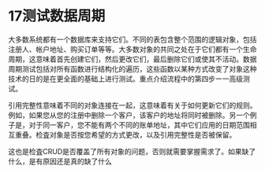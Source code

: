 # 17测试数据周期

大多数系统都有一个数据库来支持它们。不同的表包含整个范围的逻辑对象，包括注册人、帐户地址、购买订单等等。大多数对象的共同之处在于它们都有一个生命周期，这意味着首先创建它们，然后更改它们，最后删除它们或使其不活动。数据周期测试包括对所有函数进行结构化的遍历，这些函数以某种方式改变了对象这种技术的日的是在更全面的基础上进行测试。重点介绍流程中的第四步ー一高级测试。

引用完整性意味着不同的对象连接在一起，这意味着有关于如何更新它们的规则。例如，如果您从您的注册中删除一个客户，该客户的地址将同时被删除。另一个例子是，对于同一客户，您不能有两个不同的账单地址，其中它们应用的日期范围相互重叠。检査对象是否按您希望的方式更改，以及引用完整性是否被保留。

这也是检査CRUD是否覆盖了所有对象的问题，否则就需要掌握需求了。如果缺了什么，是有原因还是真的缺了什么

